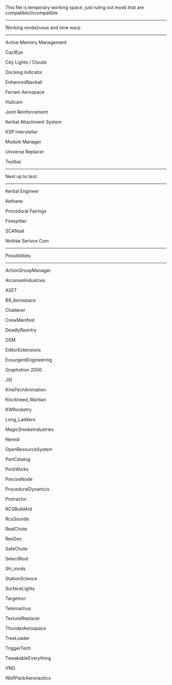 This file is temporary working space, just ruling out mods that are compatible/incompatible

--------------------------------------------------------------

Working rendezvous and time warp

----

Active Memory Management

CactEye

City Lights / Clouds

Docking indicator

EnhancedNavball

Ferram Aerospace

Hullcam

Joint Reinforcement

Kerbal Attachment System

KSP Interstellar

Module Manager

Universe Replacer

Toolbar

--------------------------------------------------------------

Next up to test:

----

Kerbal Engineer

Kethane

Procedural Fairings

Firespitter

SCANsat

Nothke Serivce Com

--------------------------------------------------------------

Possibilities:

----

ActionGroupManager

ArcanumIndustries

ASET

B9_Aerospace

Chatterer

CrewManifest

DeadlyReentry

DSM

EditorExtensions

ExsurgentEngineering

Graphotron 2000

JSI

KineTechAnimation

Klockheed_Martian

KWRocketry

Long_Ladders

MagicSmokeIndustries

Nereid

OpenResourceSystem

PartCatalog

PorkWorks

PreciseNode

ProceduralDynamics

Protractor

RCSBuildAid

RcsSounds

RealChute

ResGen

SafeChute

SelectRoot

SH_mods

StationScience

SurfaceLights

Targetron

Telemachus

TextureReplacer

ThunderAerospace

TreeLoader

TriggerTech

TweakableEverything

VNG

WolfPackAeronautics

